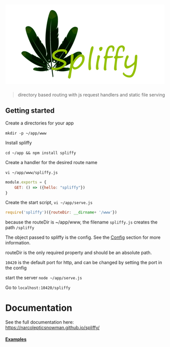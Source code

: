 # ![Alt text](spliffy_logo_text_small.png?raw=true "Spliffy Logo")

> directory based routing with js request handlers and static file serving

## Getting started
Create a directories for your app

`mkdir -p ~/app/www`

Install spliffy

`cd ~/app && npm install spliffy`

Create a handler for the desired route name 

`vi ~/app/www/spliffy.js`
```js
module.exports = {
    GET: () => ({hello: "spliffy"})
}

```
Create the start script, ```vi ~/app/serve.js``` 
```js
require('spliffy')({routeDir: __dirname+ '/www'})
```

because the routeDir is ~/app/www, the filename `spliffy.js` creates the path `/spliffy`

The object passed to spliffy is the config. See the [Config](#Config) section for more information.

routeDir is the only required property and should be an absolute path.

`10420` is the default port for http, and can be changed by setting the port in the config

start the server
`node ~/app/serve.js`

Go to `localhost:10420/spliffy`

# Documentation
See the full documentation here: https://narcolepticsnowman.github.io/spliffy/

#### [Examples](https://github.com/narcolepticsnowman/spliffy/tree/master/example)
